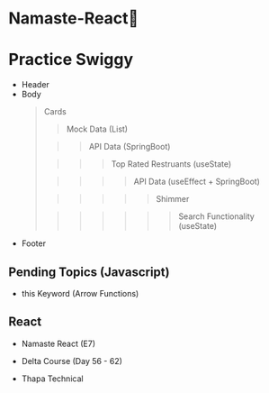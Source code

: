 # Namaste-React🚀

# Practice Swiggy

- Header
- Body
  > Cards
  >
  > > Mock Data (List)
  >
  > > > API Data (SpringBoot)
  >
  > > > > Top Rated Restruants (useState)
  >
  > > > > > API Data (useEffect + SpringBoot)
  >
  > > > > > > Shimmer
  >
  > > > > > > > Search Functionality (useState)
- Footer

## Pending Topics (Javascript)

<!-- - Destructuring (copy note down) + Harry -->
<!-- - Variables -->
<!-- - Modules (Harry) -->
<!-- - Map (Namaste) -->
<!-- - Ternary Operator -->

- this Keyword (Arrow Functions)

## React

- Namaste React (E7)

- Delta Course (Day 56 - 62)

- Thapa Technical
